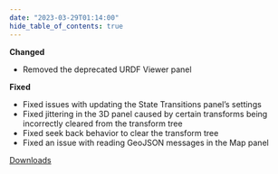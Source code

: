 ```yaml
---
date: "2023-03-29T01:14:00"
hide_table_of_contents: true
---
```


**Changed**

- Removed the deprecated URDF Viewer panel

**Fixed**

- Fixed issues with updating the State Transitions panel’s settings
- Fixed jittering in the 3D panel caused by certain transforms being incorrectly cleared from the transform tree
- Fixed seek back behavior to clear the transform tree
- Fixed an issue with reading GeoJSON messages in the Map panel

[Downloads](https://github.com/foxglove/studio/releases/tag/v1.47.0)
